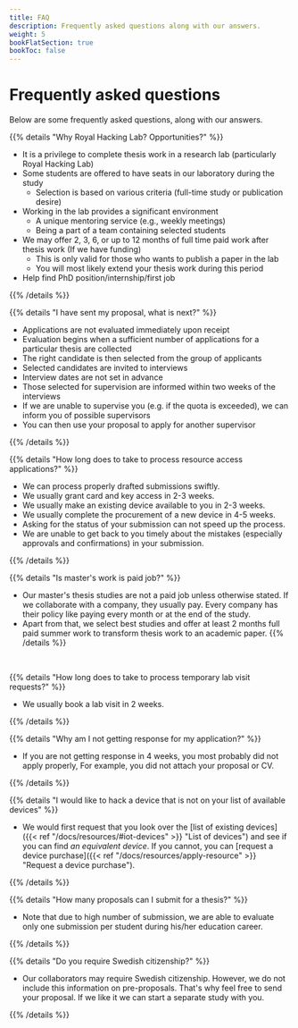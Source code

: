 ```yaml
---
title: FAQ
description: Frequently asked questions along with our answers.
weight: 5
bookFlatSection: true
bookToc: false
---
```


# Frequently asked questions

Below are some frequently asked questions, along with our answers.

{{% details "Why Royal Hacking Lab? Opportunities?" %}}

- It is a privilege to complete thesis work in a research lab (particularly Royal Hacking Lab)
- Some students are offered to have seats in our laboratory during the study
  - Selection is based on various criteria (full-time study or publication desire)
- Working in the lab provides a significant environment 
  - A unique mentoring service (e.g., weekly meetings)
  - Being a part of a team containing selected students
- We may offer 2, 3, 6, or up to 12 months of full time paid work after thesis work (If we have funding)
  - This is only valid for those who wants to publish a paper in the lab
  - You will most likely extend your thesis work during this period
- Help find PhD position/internship/first job

{{% /details %}}
<br>

{{% details "I have sent my proposal, what is next?" %}}

- Applications are not evaluated immediately upon receipt
- Evaluation begins when a sufficient number of applications for a particular thesis are collected
- The right candidate is then selected from the group of applicants
- Selected candidates are invited to interviews
- Interview dates are not set in advance
- Those selected for supervision are informed within two weeks of the interviews
- If we are unable to supervise you (e.g. if the quota is exceeded), we can inform you of possible supervisors
- You can then use your proposal to apply for another supervisor

{{% /details %}}
<br>

{{% details "How long does to take to process resource access applications?" %}}

<!-- **It depends.** We generally process proposals in four weeks. This can however change depending on the completeness of your proposal and the time of year. By following our [proposal template]({{< ref "/docs/thesis#submit-your-proposal" >}} "Proposal template") diligently you help us process your proposal quickly. -->
- We can process properly drafted submissions swiftly.
- We usually grant card and key access in 2-3 weeks.
- We usually make an existing device available to you in 2-3 weeks.
- We usually complete the procurement of a new device in 4-5 weeks.
- Asking for the status of your submission can not speed up the process.
- We are unable to get back to you timely about the mistakes (especially approvals and confirmations) in your submission.

{{% /details %}}
<br>

{{% details "Is master's work is paid job?" %}}
- Our master's thesis studies are not a paid job unless otherwise stated. If we collaborate with a company, they usually pay. Every company has their policy like paying every month or at the end of the study. 
- Apart from that, we select best studies and offer at least 2 months full paid summer work to transform thesis work to an academic paper.
{{% /details %}}
<br>

{{% details "How long does to take to process temporary lab visit requests?" %}}

- We usually book a lab visit in 2 weeks.

{{% /details %}}
<br>

{{% details "Why am I not getting response for my application?" %}}

- If you are not getting response in 4 weeks, you most probably did not apply properly, For example, you did not attach your proposal or CV.

{{% /details %}}
<br>


{{% details "I would like to hack a device that is not on your list of available devices" %}}

- We would first request that you look over the [list of existing devices]({{< ref "/docs/resources/#iot-devices" >}} "List of devices") and see if you can find *an equivalent device*. If you cannot, you can [request a device purchase]({{< ref "/docs/resources/apply-resource" >}} "Request a device purchase").

{{% /details %}}
<br>

{{% details "How many proposals can I submit for a thesis?" %}}

- Note that due to high number of submission, we are able to evaluate only one submission per student during his/her education career.

{{% /details %}}
<br>

{{% details "Do you require Swedish citizenship?" %}}

- Our collaborators may require Swedish citizenship. However, we do not include this information on pre-proposals. That's why feel free to send your proposal. If we like it we can start a separate study with you.

{{% /details %}}
<br>